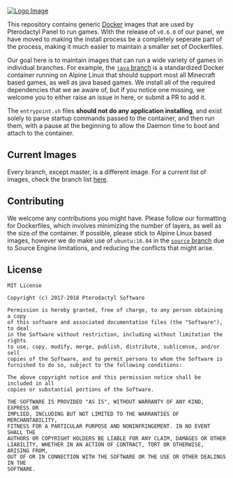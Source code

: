 [![Logo Image](https://cdn.pterodactyl.io/logos/Banner%20Logo%20Black@2x.png)](https://pterodactyl.io)

This repository contains generic [Docker](https://docker.com) images that are used by Pterodactyl Panel to run games. With the release of `v0.6.0` of our panel, we have moved to making the install process be a completely seperate part of the process, making it much easier to maintain a smaller set of Dockerfiles.

Our goal here is to maintain images that can run a wide variety of games in individual branches. For example, the [`java` branch](https://github.com/Pterodactyl/Containers/tree/java) is a standardized Docker container running on Alpine Linux that should support most all Minecraft based games, as well as java based games. We install all of the required dependencies that we ae aware of, but if you notice one missing, we welcome you to either raise an issue in here, or submit a PR to add it.

The `entrypoint.sh` files **should not do any application installing**, and exist solely to parse startup commands passed to the container, and then run them, with a pause at the beginning to allow the Daemon time to boot and attach to the container.

## Current Images
Every branch, except master, is a different image. For a current list of images, check the branch list [here](https://github.com/Pterodactyl/Containers/branches/active).

## Contributing
We welcome any contributions you might have. Please follow our formatting for Dockerfiles, which involves minimizing the number of layers, as well as the size of the container. If possible, please stick to Alpine Linux based images, however we do make use of `ubuntu:16.04` in the [`source` branch](https://github.com/Pterodactyl/Containers/tree/source) due to Source Engine limitations, and reducing the conflicts that might arise.

## License
```
MIT License

Copyright (c) 2017-2018 Pterodactyl Software

Permission is hereby granted, free of charge, to any person obtaining a copy
of this software and associated documentation files (the "Software"), to deal
in the Software without restriction, including without limitation the rights
to use, copy, modify, merge, publish, distribute, sublicense, and/or sell
copies of the Software, and to permit persons to whom the Software is
furnished to do so, subject to the following conditions:

The above copyright notice and this permission notice shall be included in all
copies or substantial portions of the Software.

THE SOFTWARE IS PROVIDED "AS IS", WITHOUT WARRANTY OF ANY KIND, EXPRESS OR
IMPLIED, INCLUDING BUT NOT LIMITED TO THE WARRANTIES OF MERCHANTABILITY,
FITNESS FOR A PARTICULAR PURPOSE AND NONINFRINGEMENT. IN NO EVENT SHALL THE
AUTHORS OR COPYRIGHT HOLDERS BE LIABLE FOR ANY CLAIM, DAMAGES OR OTHER
LIABILITY, WHETHER IN AN ACTION OF CONTRACT, TORT OR OTHERWISE, ARISING FROM,
OUT OF OR IN CONNECTION WITH THE SOFTWARE OR THE USE OR OTHER DEALINGS IN THE
SOFTWARE.
```